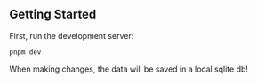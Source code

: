 ## Getting Started

First, run the development server:

```bash
pnpm dev
```

When making changes, the data will be saved in a local sqlite db!
